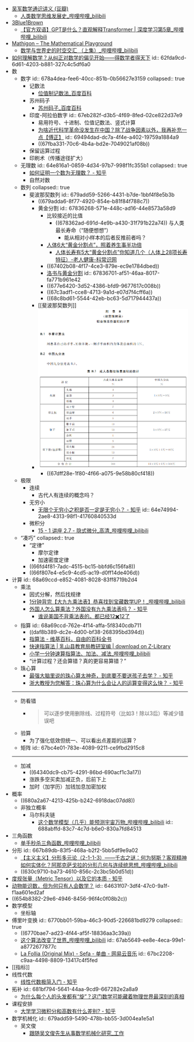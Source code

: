 - [吴军数学通识讲义 (豆瓣)](https://book.douban.com/subject/35426737/)
	- [人类数学思维发展史_哔哩哔哩_bilibili](https://www.bilibili.com/video/BV1W7411B7Yw)
- [3Blue1Brown](https://www.3blue1brown.com/)
	- [【官方双语】GPT是什么？直观解释Transformer | 深度学习第5章_哔哩哔哩_bilibili](https://www.bilibili.com/video/BV13z421U7cs)
- [Mathigon – The Mathematical Playground](https://mathigon.org/)
	- [数学与世界史的时空交汇 （上集）_哔哩哔哩_bilibili](https://www.bilibili.com/video/BV11Z421M7sm)
- [如何理解数学？从纠正对数学的偏见开始——得数学者得天下](https://mp.weixin.qq.com/s/-He1bR38pSgydXulSqSisA)
  id:: 62fda9cd-6d61-4203-b881-327c4c5df6a0
- 数
	- 数字
	  id:: 678a4dea-fee6-40cc-851b-0b56627e3159
	  collapsed:: true
		- 记数法
			- [位值制记数法_百度百科](https://baike.baidu.com/item/%E4%BD%8D%E5%80%BC%E5%88%B6%E8%AE%B0%E6%95%B0%E6%B3%95)
		- 苏州码子
			- [苏州码子_百度百科](https://baike.baidu.com/item/%E8%8B%8F%E5%B7%9E%E7%A0%81%E5%AD%90/951069)
		- 印度-阿拉伯数字
		  id:: 67eb282f-d3b5-4f69-8fed-02ce822d37e9
			- 易用符号、十进制、位值记数法、竖式计算
			- [为啥近代科学革命没发生在中国？除了战争因素以外，我再补充一点【傅正】](https://www.bilibili.com/video/BV1MF411M74i)
			  id:: 69494dad-dc7a-4f4e-a402-19759a1884a9
			- ((67fba331-70c6-4b4a-bd2e-7049021af08b))
		- 保留运算过程
		- 印刷术（传播途径扩大）
	- 无理数
	  id:: 64e816a1-0859-4d34-97b7-998f1fc355b1
	  collapsed:: true
		- [如何证明一个数为无理数？ - 知乎](https://www.zhihu.com/question/66606347)
		- 自然对数
	- 数列
	  collapsed:: true
		- 斐波那契数列
		  id:: 679add59-5266-4431-b7de-1bbf4f8e5b3b
			- ((679adda6-8f77-4920-854e-b81f84f788c7))
			- 黄金分割
			  id:: 67836268-571e-448c-ad16-44e8573a58d9
				- 比较接近的比值
					- ((678362ad-691d-4e9b-a430-31f791b22a74)) 与人类最长寿命（“随便想想”）
						- 能从相对小样本的后者反推前者吗？
				- [人体6大“黄金分割点”，照着养生事半功倍](https://baijiahao.baidu.com/s?id=1557060947216391)
					- [人体长寿有5大“黄金分割点”你知道几个（人体上28项长寿特征）-老人健康-科常识网](https://kechangshi.com/ren-ti-chang-shou-you-5-da-huang-jin-fen-ge-dian--ni-zhi-dao-ji-ge)
				- ((67402b08-4f17-4ce3-879e-ec9e1784dbed))
				- [洛书与黄金分割](https://www.renrendoc.com/paper/108383231.html)
				  id:: 67836701-af51-46aa-8017-fa771b961e42
				- ((677e6420-3d52-4386-bfd9-9677617c008b))
				- ((67c3adf1-cce8-4713-9a1d-e07d7f4cff6a))
				- ((68c8bd61-5544-42eb-bc63-5d717944437a))
			- [[斐波那契数列]]
			- ![image.png](../assets/image_1742729798676_0.png)
				- ((67dff28e-1f80-4f66-a075-9e58b80cf418))
	- 极限
		- 连续
			- 古代人有连续的概念吗？
		- 无穷小
			- [无限个无穷小之积是否一定是无穷小？ - 知乎](https://zhuanlan.zhihu.com/p/88642140)
			  id:: 64e74994-2ae8-4313-98f1-41760840533d
		- 微积分
			- [15 - 1 讲座 2.7 - 隐式微分_高清_哔哩哔哩_bilibili](https://www.bilibili.com/video/BV13Ad8YUE6C/?p=15)
	- “凑巧”
	  collapsed:: true
		- “定律”
			- 摩尔定律
			- 加速密度定律
		- ((66fd4f81-7adc-4515-bc15-bbfd6c156fa8))
		- ((66f807e4-e5c9-4cd5-ac19-d0ff14de406d))
- 计算
  id:: 68a69ccd-e852-4081-8028-83ff8719b2d4
	- 乘法
		- 因式分解，然后找规律
		- [1分钟背完【大九九乘法表】恭喜找到宝藏数学UP！_哔哩哔哩_bilibili](https://www.bilibili.com/video/BV1EKbsz4Ef8/)
		- [外国人怎么算乘法？外国没有九九乘法表吗？ - 知乎](https://www.zhihu.com/question/266903315)
			- [谁说美国不背乘法表的。都已经12✖️12了](https://www.xiaohongshu.com/explore/653749cc000000001e030831)
	- 指算
	  id:: 68a69ccd-762e-4f14-affa-5f8340cdb711
		- ((daf8b389-dc2e-4d00-bf38-268395bd394d))
		- [指算法 - 维基百科，自由的百科全书](https://zh.wikipedia.org/zh-cn/%E6%8C%87%E7%AE%97%E6%B3%95)
		- [快速指算法 | 乳山县教育局教研室编 | download on Z-Library](https://z-lib.fm/book/41352039/d1047d)
		- [小学一分钟速算指算法、加法、减法_哔哩哔哩_bilibili](https://www.bilibili.com/video/BV14M4y127Vr)
		- “计算过程？还会算错？真的更容易算错？”
	- 珠心算
		- [最强大脑里说的珠心算太神奇，到底要不要送孩子去学？ - 知乎](https://zhuanlan.zhihu.com/p/86656013)
		- [浙大教授为您解答：珠心算为什么会让人的运算变得这么快？ - 知乎](https://zhuanlan.zhihu.com/p/366694367)
	- ---
	- 防看错
		- >可以逐步使用删除线、过程符号（比如3！除以3后）等减少错误吧
	- 验算
		- 为了强化低效但统一、可以看出点差距的运算？
	- 矩阵
	  id:: 67bc4e01-783e-4089-9211-ce9fbd2915c8
	- ---
	- 加减
		- ((64340dc9-cb75-4291-86bd-690acf1c3a17))
		- 涨跌多空买卖加减正负，后前下上
		- 加时（加学历）加钱加息加密加权
- 概率
	- ((680a2a67-4213-425b-b242-6918dac07dd8))
	- 非独立概率
		- 马尔科夫链
			- [这个数学模型（几乎）能预测宇宙万物_哔哩哔哩_bilibili](https://www.bilibili.com/video/BV1Aj8DzzE42)
			  id:: 688abffd-83c7-4c7d-b6e0-830a7fd84513
- 三角函数
	- [单手秒杀三角函数_哔哩哔哩_bilibili](https://www.bilibili.com/video/BV1khCGYpEwj)
- 分形
  id:: 667b89db-83f5-468a-b2f2-5bb5df9e9a02
	- [【主义主义】分形多元论（2-1-1-3）——千古之谜：何为努斯？客观精神如何实体化？阿那克萨戈拉的分形几何与连续统思想_哔哩哔哩_bilibili](https://www.bilibili.com/video/BV1jN411Q7P1)
	- ((630c9710-ba73-4610-856c-2c3bc5b0d51d))
- [度规张量（Metric Tensor）以及它的本质 - 知乎](https://zhuanlan.zhihu.com/p/94862461/)
- [动物能识数，但为何只有人会数学？](https://mp.weixin.qq.com/s/ThDAgH0WVnKFsaceP9KSTw)
  id:: 64631f07-3df4-47c0-9a1f-f1aa601ed2af
- ((654b8382-29e6-4946-8456-96f4c0f08b2c))
- 数学模型
	- 坐标轴
- 傅里叶变换
  id:: 6770bb01-59ba-46c3-90d5-226681bd9279
  collapsed:: true
	- ((6770bae7-ad23-4f44-af5f-18836aa3c39a))
	- [这个算法改变了世界_哔哩哔哩_bilibili](https://www.bilibili.com/video/BV1CY411R7bA)
	  id:: 67ab5649-ee8e-4eca-99e1-a8772677877c
	- [La Follia (Original Mix) - Sefa - 单曲 - 网易云音乐](https://music.163.com/song?id=1297743647&uct2=U2FsdGVkX1+NwB0BVapjyWYa6SiUcx8QG3bAWvdreys=)
	  id:: 67bc2208-c9aa-4498-8809-13417c4f5fed
- [[指标]]
- 线性代数
	- [线性代数极简入门 - 知乎](https://zhuanlan.zhihu.com/p/360522408)
- 拓补
  id:: 681bf794-5641-44aa-9cd9-667282e2a8a9
	- [为什么每个人的头发都有“旋”？这门数学可能藏着物理世界最深刻的真相](https://mp.weixin.qq.com/s/xDfWqZxQyCvJrADq5ilN6g)
- 课程安排
	- [大学学习微积分和高数有什么差别? - 知乎](https://www.zhihu.com/question/346869038)
- 数学机械化
  id:: 679add59-5490-478b-bb55-3d004ea1e5a1
	- 吴文俊
		- [跟随吴文俊先生从事数学机械化研究_工作](https://www.sohu.com/a/313576707_642678)